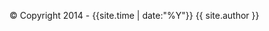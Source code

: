 <p>&copy;&nbsp;Copyright 2014 - {{site.time | date:"%Y"}}&nbsp;{{ site.author }}</p>
<p style="display:none"><script type="text/javascript">var cnzz_protocol = (("https:" == document.location.protocol) ? " https://" : " http://");document.write(unescape("%3Cspan id='cnzz_stat_icon_3431972'%3E%3C/span%3E%3Cscript src='" + cnzz_protocol + "s23.cnzz.com/stat.php%3Fid%3D3431972' type='text/javascript'%3E%3C/script%3E"));</script></p>
